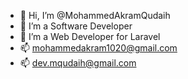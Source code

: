 - 👋 Hi, I’m @MohammedAkramQudaih
- 👀 I’m a Software Developer
- 🌱 I’m a Web Developer for Laravel
- 📫 mohammedakram1020@gmail.com
- 📫 dev.mqudaih@gmail.com

<!---
MohammedAkramQudaih/MohammedAkramQudaih is a ✨ special ✨ repository because its `README.md` (this file) appears on your GitHub profile.
You can click the Preview link to take a look at your changes.
--->
